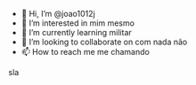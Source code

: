 - 👋 Hi, I’m @joao1012j
- 👀 I’m interested in mim mesmo
- 🌱 I’m currently learning militar
- 💞️ I’m looking to collaborate on com nada não
- 📫 How to reach me me chamando

<!---
joao1012j/joao1012j is a ✨ special ✨ repository because its `README.md` (this file) appears on your GitHub profile.
You can click the Preview link to take a look at your changes.
---> sla
